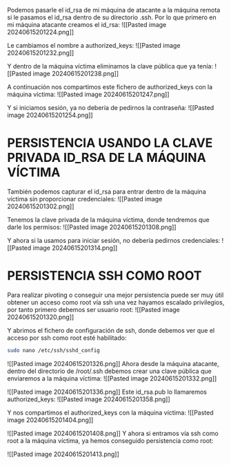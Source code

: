 Podemos pasarle el id_rsa de mi máquina de atacante a la máquina remota si le pasamos el id_rsa dentro de su directorio .ssh. Por lo que primero en mi máquina atacante creamos el id_rsa:
![[Pasted image 20240615201224.png]]

Le cambiamos el nombre a authorized_keys:
![[Pasted image 20240615201232.png]]

Y dentro de la máquina víctima eliminamos la clave pública que ya tenía:
![[Pasted image 20240615201238.png]]

A continuación nos compartimos este fichero de authorized_keys con la máquina víctima:
![[Pasted image 20240615201247.png]]

Y si iniciamos sesión, ya no debería de pedirnos la contraseña:
![[Pasted image 20240615201254.png]]

# PERSISTENCIA USANDO LA CLAVE PRIVADA ID_RSA DE LA MÁQUINA VÍCTIMA
También podemos capturar el id_rsa para entrar dentro de la máquina víctima sin proporcionar credenciales:
![[Pasted image 20240615201302.png]]

Tenemos la clave privada de la máquina víctima, donde tendremos que darle los permisos:
![[Pasted image 20240615201308.png]]

Y ahora si la usamos para iniciar sesión, no debería pedirnos credenciales:
![[Pasted image 20240615201314.png]]

# PERSISTENCIA SSH COMO ROOT

Para realizar pivoting o conseguir una mejor persistencia puede ser muy útil obtener un acceso como root vía ssh una vez hayamos escalado privilegios, por tanto primero debemos ser usuario root:
![[Pasted image 20240615201320.png]]

Y abrimos el fichero de configuración de ssh, donde debemos ver que el acceso por ssh como root esté habilitado:
```bash
sudo nano /etc/ssh/sshd_config
```

![[Pasted image 20240615201326.png]]
Ahora desde la máquina atacante, dentro del directorio de /root/.ssh debemos crear una clave pública que enviaremos a la máquina víctima:
![[Pasted image 20240615201332.png]]

![[Pasted image 20240615201336.png]]
Este id_rsa.pub lo llamaremos authorized_keys:
![[Pasted image 20240615201358.png]]

Y nos compartimos el authorized_keys con la máquina víctima:
![[Pasted image 20240615201404.png]]

![[Pasted image 20240615201408.png]]
Y ahora si entramos vía ssh como root a la máquina víctima, ya hemos conseguido persistencia como root:

![[Pasted image 20240615201413.png]]